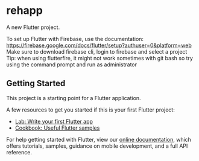 # rehapp

A new Flutter project.

To set up Flutter with Firebase, use the documentation: https://firebase.google.com/docs/flutter/setup?authuser=0&platform=web
Make sure to download firebase cli, login to firebase and select a project
Tip: when using flutterfire, it might not work sometimes with git bash so try using the command prompt and run as administrator

## Getting Started

This project is a starting point for a Flutter application.

A few resources to get you started if this is your first Flutter project:

- [Lab: Write your first Flutter app](https://flutter.dev/docs/get-started/codelab)
- [Cookbook: Useful Flutter samples](https://flutter.dev/docs/cookbook)

For help getting started with Flutter, view our
[online documentation](https://flutter.dev/docs), which offers tutorials,
samples, guidance on mobile development, and a full API reference.
